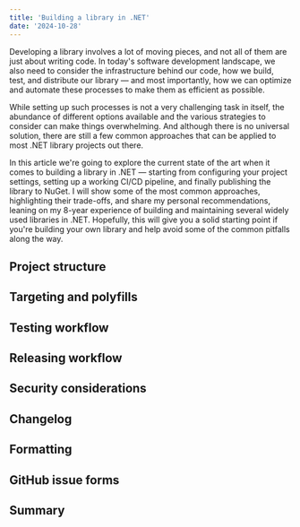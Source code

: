 ```yaml
---
title: 'Building a library in .NET'
date: '2024-10-28'
---
```


Developing a library involves a lot of moving pieces, and not all of them are just about writing code. In today's software development landscape, we also need to consider the infrastructure behind our code, how we build, test, and distribute our library — and most importantly, how we can optimize and automate these processes to make them as efficient as possible.

While setting up such processes is not a very challenging task in itself, the abundance of different options available and the various strategies to consider can make things overwhelming. And although there is no universal solution, there are still a few common approaches that can be applied to most .NET library projects out there.

In this article we're going to explore the current state of the art when it comes to building a library in .NET — starting from configuring your project settings, setting up a working CI/CD pipeline, and finally publishing the library to NuGet. I will show some of the most common approaches, highlighting their trade-offs, and share my personal recommendations, leaning on my 8-year experience of building and maintaining several widely used libraries in .NET. Hopefully, this will give you a solid starting point if you're building your own library and help avoid some of the common pitfalls along the way.

## Project structure

## Targeting and polyfills

## Testing workflow

## Releasing workflow

## Security considerations

## Changelog

## Formatting

## GitHub issue forms

## Summary
